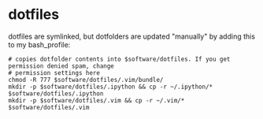 # dotfiles

dotfiles are symlinked, but dotfolders are updated "manually" by adding this to my bash_profile:

    # copies dotfolder contents into $software/dotfiles. If you get permission denied spam, change
    # permission settings here
    chmod -R 777 $software/dotfiles/.vim/bundle/
    mkdir -p $software/dotfiles/.ipython && cp -r ~/.ipython/* $software/dotfiles/.ipython
    mkdir -p $software/dotfiles/.vim && cp -r ~/.vim/* $software/dotfiles/.vim
